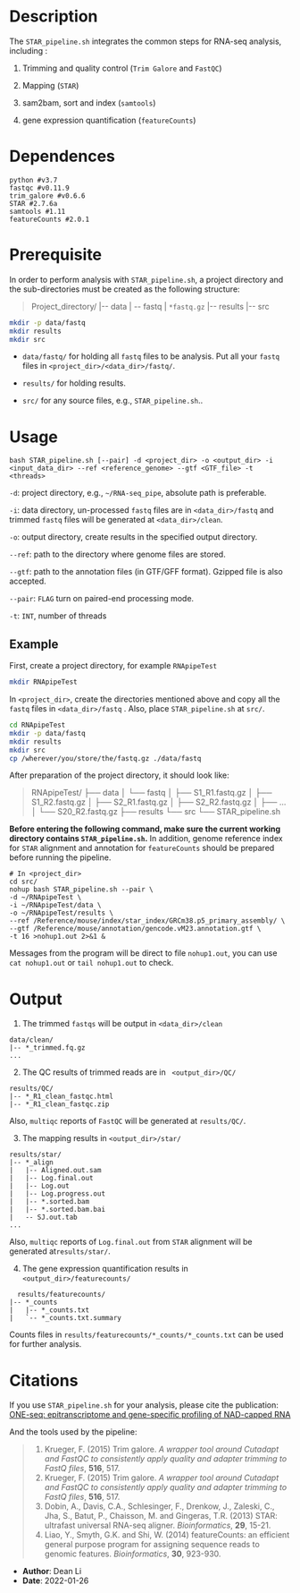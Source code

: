 # Description

The `STAR_pipeline.sh`  integrates the common steps for RNA-seq analysis, including : 

1. Trimming and quality control (`Trim Galore` and `FastQC`)

2. Mapping (`STAR`)

3. sam2bam, sort and index (`samtools`)

4. gene expression quantification (`featureCounts`)




# Dependences

```shell
python #v3.7
fastqc #v0.11.9
trim_galore #v0.6.6
STAR #2.7.6a
samtools #1.11
featureCounts #2.0.1
```



# Prerequisite 

In order to perform analysis with `STAR_pipeline.sh`, a project directory and the sub-directories must be created as the following structure: 

> Project_directory/
> |-- data
> |   -- fastq
> |   	`*fastq.gz`
> |-- results
> |-- src

```bash
mkdir -p data/fastq
mkdir results
mkdir src
```

- `data/fastq/` for holding all `fastq` files to be analysis. Put all your `fastq` files in `<project_dir>/<data_dir>/fastq/`. 

- `results/` for holding results.

- `src/` for any source files, e.g., `STAR_pipeline.sh`..



# Usage
```Shell
bash STAR_pipeline.sh [--pair] -d <project_dir> -o <output_dir> -i <input_data_dir> --ref <reference_genome> --gtf <GTF_file> -t <threads>
```

`-d`: project directory, e.g.,  `~/RNA-seq_pipe`, absolute path is preferable. 

`-i`: data directory, un-processed `fastq` files are in `<data_dir>/fastq` and trimmed `fastq` files will be generated at `<data_dir>/clean`.

`-o`: output directory, create results in the specified output directory. 

`--ref`: path to the directory where genome files are stored. 

`--gtf`:  path to the annotation files (in GTF/GFF format).  Gzipped file is also accepted.

`--pair`: `FLAG` turn on paired-end processing mode. 

`-t`: `INT`, number of threads



## Example 

First, create a project directory, for example `RNApipeTest` 

```bash
mkdir RNApipeTest
```

In `<project_dir>`, create the directories mentioned above and copy all the `fastq` files in `<data_dir>/fastq` . Also, place `STAR_pipeline.sh` at `src/`. 

```bash
cd RNApipeTest
mkdir -p data/fastq
mkdir results
mkdir src
cp /wherever/you/store/the/fastq.gz ./data/fastq
```

After preparation of the project directory, it should look like:

> RNApipeTest/
> ├── data
> │   └── fastq
> │       ├── S1_R1.fastq.gz
> │       ├── S1_R2.fastq.gz
> │       ├── S2_R1.fastq.gz
> │       ├── S2_R2.fastq.gz
> │       ├── ...
> │       └── S20_R2.fastq.gz
> ├── results
> └── src
>     └── STAR_pipeline.sh



**Before entering the following command, make sure the current working directory contains `STAR_pipeline.sh`.** In addition, genome reference index for `STAR` alignment and annotation for `featureCounts` should be prepared before running the pipeline.

```shell
# In <project_dir>
cd src/
nohup bash STAR_pipeline.sh --pair \
-d ~/RNApipeTest \
-i ~/RNApipeTest/data \
-o ~/RNApipeTest/results \
--ref /Reference/mouse/index/star_index/GRCm38.p5_primary_assembly/ \
--gtf /Reference/mouse/annotation/gencode.vM23.annotation.gtf \
-t 16 >nohup1.out 2>&1 &
```

Messages from the program will be direct to file `nohup1.out`, you can use `cat nohup1.out` or `tail nohup1.out` to check. 

 

# Output

1. The trimmed `fastqs` will be output in `<data_dir>/clean` 

```shell
data/clean/
|-- *_trimmed.fq.gz
...
```

2. The QC results of trimmed reads are in ` <output_dir>/QC/`

```shell
results/QC/
|-- *_R1_clean_fastqc.html
|-- *_R1_clean_fastqc.zip

```

Also, `multiqc` reports of `FastQC` will be generated at `results/QC/`. 



3.  The mapping results in `<output_dir>/star/`

```shell
results/star/
|-- *_align
|   |-- Aligned.out.sam
|   |-- Log.final.out
|   |-- Log.out
|   |-- Log.progress.out
|   |-- *.sorted.bam
|   |-- *.sorted.bam.bai
|   -- SJ.out.tab
...

```

Also, `multiqc` reports of `Log.final.out` from `STAR` alignment will be generated at`results/star/`. 



4. The gene expression quantification results in `<output_dir>/featurecounts/`

```shell
  results/featurecounts/
|-- *_counts
|   |-- *_counts.txt
|   `-- *_counts.txt.summary
```

Counts files in `results/featurecounts/*_counts/*_counts.txt` can be used for further analysis. 



# Citations

If you use `STAR_pipeline.sh` for your analysis, please cite the publication: [ONE-seq: epitranscriptome and gene-specific profiling of NAD-capped RNA]()

And the tools used by the pipeline: 

> 1. Krueger, F. (2015) Trim galore. *A wrapper tool around Cutadapt and FastQC to consistently apply quality and adapter trimming to FastQ files*, **516**, 517.
> 2. Krueger, F. (2015) Trim galore. *A wrapper tool around Cutadapt and FastQC to consistently apply quality and adapter trimming to FastQ files*, **516**, 517.
> 3. Dobin, A., Davis, C.A., Schlesinger, F., Drenkow, J., Zaleski, C., Jha, S., Batut, P., Chaisson, M. and Gingeras, T.R. (2013) STAR: ultrafast universal RNA-seq aligner. *Bioinformatics*, **29**, 15-21.
> 4. Liao, Y., Smyth, G.K. and Shi, W. (2014) featureCounts: an efficient general purpose program for assigning sequence reads to genomic features. *Bioinformatics*, **30**, 923-930.






- **Author**: Dean Li
- **Date**: 2022-01-26

